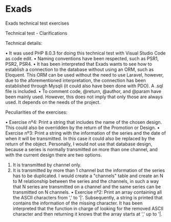 # Exads
Exads technical test exercises

Technical test - Clarifications 

Technical details:

•	It was used PHP 8.0.3 for doing this technical test with Visual Studio Code as code edit.
•	Naming conventions have been respected, such as PSR1, PSR2, PSR4.
•	It has been interpreted that Exads wants to see how to establish a connection to the database without using an ORM, such as Eloquent. This ORM can be used without the need to use Laravel, however, due to the aforementioned interpretation, the connection has been established through Mysqli (it could also have been done with PDO).  A .sql file is included.
•	To comment code, @return, @author, and @param have been mainly used.  However, this does not imply that only those are always used. It depends on the needs of the project.

Peculiarities of the exercises:

•	Exercise nº4: Print a string that includes the name of the chosen design. This could also be overridden by the return of the Promotion or Design.
•	Exercise nº3: Print a string with the information of the series and the date of when it will be transmitted. In this case it could also be replaced by the return of the object.  Personally, I would not use that database design, because a series is normally transmitted on more than one channel, and with the current design there are two options.
1) It is transmitted by channel only.
2) It is transmitted by more than 1 channel but the information of the series has to be duplicated.
I would create a "channels" table and create an N to M relationship between the series and the channels, in such a way that N series are transmitted on a channel and the same series can be transmitted on N channels.
•	Exercise nº2: Print an array containing all the ASCII characters from ',' to '|'. Subsequently, a string is printed that contains the information of the missing character.  It has been interpreted that the function in charge of looking for the removed ASCII character and then returning it knows that the array starts at ',' up to '|.
